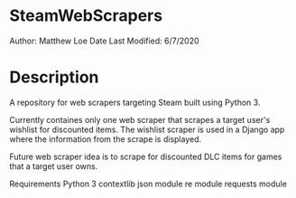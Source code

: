 # SteamWebScrapers
Author: Matthew Loe
Date Last Modified: 6/7/2020

# Description
A repository for web scrapers targeting Steam built using Python 3. 

Currently containes only one web scraper that scrapes a target user's wishlist for discounted items.
The wishlist scraper is used in a Django app where the information from the scrape is displayed.

Future web scraper idea is to scrape for discounted DLC items for games that a target user owns.

Requirements
  Python 3
    contextlib
    json module
    re module
    requests module
    
